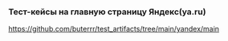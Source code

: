 ### Тест-кейсы на главную страницу Яндекс(ya.ru)
https://github.com/buterrr/test_artifacts/tree/main/yandex/main
